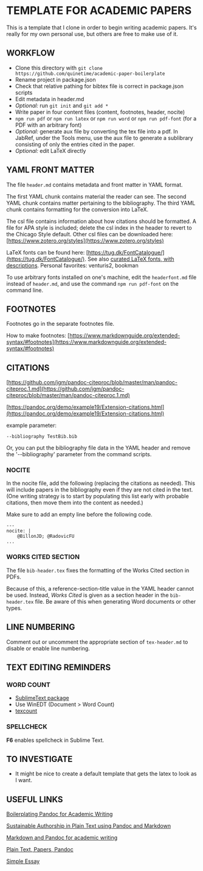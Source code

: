 # TEMPLATE FOR ACADEMIC PAPERS

This is a template that I clone in order to begin writing academic papers.  It's really for my own personal use, but others are free to make use of it.

## WORKFLOW

- Clone this directory with `git clone https://github.com/quinetime/academic-paper-boilerplate`
- Rename project in package.json
- Check that relative pathing for bibtex file is correct in package.json scripts
- Edit metadata in header.md
- *Optional:* run `git init` and `git add *`
- Write paper in four content files (content, footnotes, header, nocite)
- `npm run pdf` or `npm run latex` or `npm run word` or `npm run pdf-font` (for a PDF with an arbitrary font)
- *Optional:* generate aux file by converting the tex file into a pdf.  In JabRef, under the Tools menu, use the aux file to generate a sublibrary consisting of only the entries cited in the paper.
- *Optional:* edit LaTeX directly


## YAML FRONT MATTER

The file `header.md` contains metadata and front matter in YAML format.  

The first YAML chunk contains material the reader can see.  The second YAML chunk contains matter pertaining to the bibliography.  The third YAML chunk contains formatting for the conversion into LaTeX.

The csl file contains information about how citations should be formatted.  A file for APA style is included; delete the csl index in the header to revert to the Chicago Style default. Other csl files can be downloaded here: [https://www.zotero.org/styles](https://www.zotero.org/styles)

LaTeX fonts can be found here: [https://tug.dk/FontCatalogue/](https://tug.dk/FontCatalogue/). See also [curated LaTeX fonts, with descriptions](https://r2src.github.io/top10fonts/).  Personal favorites: venturis2, bookman

To use arbitrary fonts installed on one's machine, edit the `headerfont.md` file instead of `header.md`, and use the command `npm run pdf-font` on the command line.

## FOOTNOTES

Footnotes go in the separate footnotes file.

How to make footnotes: [https://www.markdownguide.org/extended-syntax/#footnotes](https://www.markdownguide.org/extended-syntax/#footnotes)


## CITATIONS

[https://github.com/jgm/pandoc-citeproc/blob/master/man/pandoc-citeproc.1.md](https://github.com/jgm/pandoc-citeproc/blob/master/man/pandoc-citeproc.1.md)

[https://pandoc.org/demo/example19/Extension-citations.html](https://pandoc.org/demo/example19/Extension-citations.html)

example parameter: 

`--bibliography TestBib.bib`

Or, you can put the bibliography file data in the YAML header and remove the '--bibliography' parameter from the command scripts.

### NOCITE

In the nocite file, add the following (replacing the citations as needed). This will include papers in the bibliography even if they are not cited in the text.  (One writing strategy is to start by populating this list early with probable citations, then move them into the content as needed.)

Make sure to add an empty line before the following code.


```
---
nocite: |
	@BillonJD; @RadovicFU
...
```

### WORKS CITED SECTION

The file `bib-header.tex` fixes the formatting of the Works Cited section in PDFs.  

Because of this, a reference-section-title value in the YAML header cannot be used.  Instead, *Works Cited* is given as a section header in the `bib-header.tex` file.  Be aware of this when generating Word documents or other types.


## LINE NUMBERING

Comment out or uncomment the appropriate section of `tex-header.md` to disable or enable line numbering.


## TEXT EDITING REMINDERS

### WORD COUNT

- [SublimeText package](https://github.com/kevinstadler/SublimeLaTeXWordCount)
- Use WinEDT (Document > Word Count)
- [texcount](https://app.uio.no/ifi/texcount/index.html)

### SPELLCHECK

**F6** enables spellcheck in Sublime Text.




## TO INVESTIGATE

- It might be nice to create a default template that gets the latex to look as I want.



## USEFUL LINKS

[Boilerplating Pandoc for Academic Writing](https://www.soimort.org/notes/161117/)

[Sustainable Authorship in Plain Text using Pandoc and Markdown](https://programminghistorian.org/en/lessons/sustainable-authorship-in-plain-text-using-pandoc-and-markdown)

[Markdown and Pandoc for academic writing](http://arthurcgusmao.com/academia/2018/01/27/markdown-pandoc.html)

[Plain Text, Papers, Pandoc](https://kieranhealy.org/blog/archives/2014/01/23/plain-text/)

[Simple Essay](https://github.com/plain-plain-text/simple-essay)

